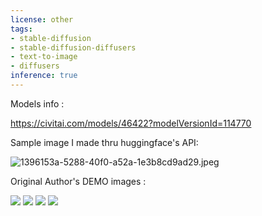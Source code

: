 ```yaml
---
license: other
tags:
- stable-diffusion
- stable-diffusion-diffusers
- text-to-image
- diffusers
inference: true
---
```

Models info :

https://civitai.com/models/46422?modelVersionId=114770

Sample image I made thru huggingface's API:

![1396153a-5288-40f0-a52a-1e3b8cd9ad29.jpeg](https://cdn-uploads.huggingface.co/production/uploads/646c83c871d0c8a6e4455854/xIDqdaAoABeyKlucmgtXN.jpeg)

Original Author's DEMO images :

![](https://image.civitai.com/xG1nkqKTMzGDvpLrqFT7WA/92fd888b-9f8f-4230-ac30-3ad36fb4800b/01H50CX4KX66D605VM2QMK1EP2-0.jpeg)
![](https://image.civitai.com/xG1nkqKTMzGDvpLrqFT7WA/5b10f2a0-f162-497a-80b1-ea5875d99ad8/01H50KNH2P89XCA1EV4EC35GGC-0.jpeg)
![](https://image.civitai.com/xG1nkqKTMzGDvpLrqFT7WA/7a4ee832-3d5d-4c69-85a8-235206e07b18/01H50K2G4JSN79V68A4B3RCTQ9-0.jpeg)
![](https://image.civitai.com/xG1nkqKTMzGDvpLrqFT7WA/64b7297e-208f-476d-bbc3-f3420b159ee0/01H50MNJPGKZ7M889HWVK8KKK6-0.jpeg)





